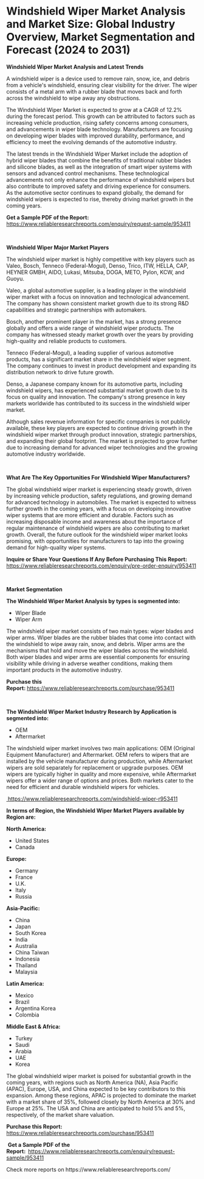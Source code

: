 <p><h1>Windshield Wiper Market Analysis and Market Size: Global Industry Overview, Market Segmentation and Forecast (2024 to 2031)</h1></p><p><strong>Windshield Wiper Market Analysis and Latest Trends</strong></p>
<p><p>A windshield wiper is a device used to remove rain, snow, ice, and debris from a vehicle's windshield, ensuring clear visibility for the driver. The wiper consists of a metal arm with a rubber blade that moves back and forth across the windshield to wipe away any obstructions.</p><p>The Windshield Wiper Market is expected to grow at a CAGR of 12.2% during the forecast period. This growth can be attributed to factors such as increasing vehicle production, rising safety concerns among consumers, and advancements in wiper blade technology. Manufacturers are focusing on developing wiper blades with improved durability, performance, and efficiency to meet the evolving demands of the automotive industry.</p><p>The latest trends in the Windshield Wiper Market include the adoption of hybrid wiper blades that combine the benefits of traditional rubber blades and silicone blades, as well as the integration of smart wiper systems with sensors and advanced control mechanisms. These technological advancements not only enhance the performance of windshield wipers but also contribute to improved safety and driving experience for consumers. As the automotive sector continues to expand globally, the demand for windshield wipers is expected to rise, thereby driving market growth in the coming years.</p></p>
<p><strong>Get a Sample PDF of the Report:&nbsp;</strong> <a href="https://www.reliableresearchreports.com/enquiry/request-sample/953411">https://www.reliableresearchreports.com/enquiry/request-sample/953411</a></p>
<p>&nbsp;</p>
<p><strong>Windshield Wiper Major Market Players</strong></p>
<p><p>The windshield wiper market is highly competitive with key players such as Valeo, Bosch, Tenneco (Federal-Mogul), Denso, Trico, ITW, HELLA, CAP, HEYNER GMBH, AIDO, Lukasi, Mitsuba, DOGA, METO, Pylon, KCW, and Guoyu. </p><p>Valeo, a global automotive supplier, is a leading player in the windshield wiper market with a focus on innovation and technological advancement. The company has shown consistent market growth due to its strong R&D capabilities and strategic partnerships with automakers. </p><p>Bosch, another prominent player in the market, has a strong presence globally and offers a wide range of windshield wiper products. The company has witnessed steady market growth over the years by providing high-quality and reliable products to customers.</p><p>Tenneco (Federal-Mogul), a leading supplier of various automotive products, has a significant market share in the windshield wiper segment. The company continues to invest in product development and expanding its distribution network to drive future growth.</p><p>Denso, a Japanese company known for its automotive parts, including windshield wipers, has experienced substantial market growth due to its focus on quality and innovation. The company's strong presence in key markets worldwide has contributed to its success in the windshield wiper market.</p><p>Although sales revenue information for specific companies is not publicly available, these key players are expected to continue driving growth in the windshield wiper market through product innovation, strategic partnerships, and expanding their global footprint. The market is projected to grow further due to increasing demand for advanced wiper technologies and the growing automotive industry worldwide.</p></p>
<p>&nbsp;</p>
<p><strong>What Are The Key Opportunities For Windshield Wiper Manufacturers?</strong></p>
<p><p>The global windshield wiper market is experiencing steady growth, driven by increasing vehicle production, safety regulations, and growing demand for advanced technology in automobiles. The market is expected to witness further growth in the coming years, with a focus on developing innovative wiper systems that are more efficient and durable. Factors such as increasing disposable income and awareness about the importance of regular maintenance of windshield wipers are also contributing to market growth. Overall, the future outlook for the windshield wiper market looks promising, with opportunities for manufacturers to tap into the growing demand for high-quality wiper systems.</p></p>
<p><strong>Inquire or Share Your Questions If Any Before Purchasing This Report:</strong> <a href="https://www.reliableresearchreports.com/enquiry/pre-order-enquiry/953411">https://www.reliableresearchreports.com/enquiry/pre-order-enquiry/953411</a></p>
<p>&nbsp;</p>
<p><strong>Market Segmentation</strong></p>
<p><strong>The Windshield Wiper Market Analysis by types is segmented into:</strong></p>
<p><ul><li>Wiper Blade</li><li>Wiper Arm</li></ul></p>
<p><p>The windshield wiper market consists of two main types: wiper blades and wiper arms. Wiper blades are the rubber blades that come into contact with the windshield to wipe away rain, snow, and debris. Wiper arms are the mechanisms that hold and move the wiper blades across the windshield. Both wiper blades and wiper arms are essential components for ensuring visibility while driving in adverse weather conditions, making them important products in the automotive industry.</p></p>
<p><strong>Purchase this Report:&nbsp;</strong><a href="https://www.reliableresearchreports.com/purchase/953411">https://www.reliableresearchreports.com/purchase/953411</a></p>
<p>&nbsp;</p>
<p><strong>The Windshield Wiper Market Industry Research by Application is segmented into:</strong></p>
<p><ul><li>OEM</li><li>Aftermarket</li></ul></p>
<p><p>The windshield wiper market involves two main applications: OEM (Original Equipment Manufacturer) and Aftermarket. OEM refers to wipers that are installed by the vehicle manufacturer during production, while Aftermarket wipers are sold separately for replacement or upgrade purposes. OEM wipers are typically higher in quality and more expensive, while Aftermarket wipers offer a wider range of options and prices. Both markets cater to the need for efficient and durable windshield wipers for vehicles.</p></p>
<p><a href="https://www.reliableresearchreports.com/windshield-wiper-r953411">&nbsp;https://www.reliableresearchreports.com/windshield-wiper-r953411</a></p>
<p><strong>In terms of Region, the Windshield Wiper Market Players available by Region are:</strong></p>
<p>
    <p> <strong> North America: </strong>
        <ul>
            <li>United States</li>
            <li>Canada</li>
        </ul>
        </p> 
    <p> <strong> Europe: </strong>
        <ul>
            <li>Germany</li>
            <li>France</li>
            <li>U.K.</li>
            <li>Italy</li>
            <li>Russia</li>
        </ul>
        </p> 
    <p> <strong> Asia-Pacific: </strong>
        <ul>
            <li>China</li>
            <li>Japan</li>
            <li>South Korea</li>
            <li>India</li>
            <li>Australia</li>
            <li>China Taiwan</li>
            <li>Indonesia</li>
            <li>Thailand</li>
            <li>Malaysia</li>
        </ul>
        </p> 
    <p> <strong> Latin America: </strong>
        <ul>
            <li>Mexico</li>
            <li>Brazil</li>
            <li>Argentina Korea</li>
            <li>Colombia</li>
        </ul>
        </p> 
    <p> <strong> Middle East & Africa: </strong>
        <ul>
            <li>Turkey</li>
            <li>Saudi</li>
            <li>Arabia</li>
            <li>UAE</li>
            <li>Korea</li>
        </ul>
    </p>
    </p>
<p><p>The global windshield wiper market is poised for substantial growth in the coming years, with regions such as North America (NA), Asia Pacific (APAC), Europe, USA, and China expected to be key contributors to this expansion. Among these regions, APAC is projected to dominate the market with a market share of 35%, followed closely by North America at 30% and Europe at 25%. The USA and China are anticipated to hold 5% and 5%, respectively, of the market share valuation.</p></p>
<p><strong>Purchase this Report: </strong><a href="https://www.reliableresearchreports.com/purchase/953411">https://www.reliableresearchreports.com/purchase/953411</a></p>
<p>&nbsp;<strong>Get a Sample PDF of the Report:&nbsp;&nbsp;</strong><a href="https://www.reliableresearchreports.com/enquiry/request-sample/953411">https://www.reliableresearchreports.com/enquiry/request-sample/953411</a></p>
<p><strong></strong></p>
<p>Check more reports on https://www.reliableresearchreports.com/</p>